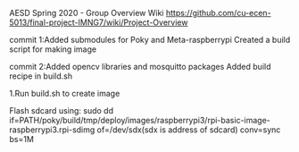 AESD Spring 2020 - Group Overview Wiki
https://github.com/cu-ecen-5013/final-project-IMNG7/wiki/Project-Overview

commit 1:Added submodules for Poky and Meta-raspberrypi
Created a build script for making image 

commit 2:Added opencv libraries and mosquitto packages
Added build recipe in build.sh

1.Run build.sh to create image 

Flash sdcard using: 
sudo dd if=PATH/poky/build/tmp/deploy/images/raspberrypi3/rpi-basic-image-raspberrypi3.rpi-sdimg of=/dev/sdx(sdx is address of sdcard) conv=sync bs=1M
